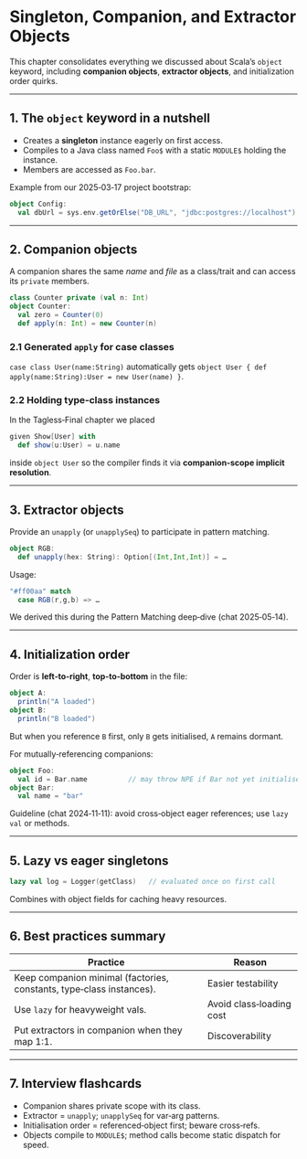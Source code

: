 # Singleton, Companion, and Extractor Objects

This chapter consolidates everything we discussed about Scala’s `object` keyword, including **companion objects**, **extractor objects**, and initialization order quirks.

---

## 1. The `object` keyword in a nutshell
* Creates a **singleton** instance eagerly on first access.
* Compiles to a Java class named `Foo$` with a static `MODULE$` holding the instance.
* Members are accessed as `Foo.bar`.

Example from our 2025‑03‑17 project bootstrap:
```scala
object Config:
  val dbUrl = sys.env.getOrElse("DB_URL", "jdbc:postgres://localhost")
```

---

## 2. Companion objects
A companion shares the same *name* and *file* as a class/trait and can access its `private` members.

```scala
class Counter private (val n: Int)
object Counter:
  val zero = Counter(0)
  def apply(n: Int) = new Counter(n)
```
### 2.1 Generated `apply` for case classes
`case class User(name:String)` automatically gets `object User { def apply(name:String):User = new User(name) }`.

### 2.2 Holding type‑class instances
In the Tagless‑Final chapter we placed
```scala
given Show[User] with
  def show(u:User) = u.name
```
inside `object User` so the compiler finds it via **companion‑scope implicit resolution**.

---

## 3. Extractor objects
Provide an `unapply` (or `unapplySeq`) to participate in pattern matching.

```scala
object RGB:
  def unapply(hex: String): Option[(Int,Int,Int)] = …
```
Usage:
```scala
"#ff00aa" match
  case RGB(r,g,b) => …
```
We derived this during the Pattern Matching deep‑dive (chat 2025‑05‑14).

---

## 4. Initialization order
Order is **left‑to‑right**, **top‑to‑bottom** in the file:
```scala
object A:
  println("A loaded")
object B:
  println("B loaded")
```
But when you reference `B` first, only `B` gets initialised, `A` remains dormant.

For mutually‑referencing companions:
```scala
object Foo:
  val id = Bar.name          // may throw NPE if Bar not yet initialised
object Bar:
  val name = "bar"
```
Guideline (chat 2024‑11‑11): avoid cross‑object eager references; use `lazy val` or methods.

---

## 5. Lazy vs eager singletons
```scala
lazy val log = Logger(getClass)   // evaluated once on first call
```
Combines with object fields for caching heavy resources.

---

## 6. Best practices summary
| Practice | Reason |
|----------|--------|
| Keep companion minimal (factories, constants, type‑class instances). | Easier testability |
| Use `lazy` for heavyweight vals. | Avoid class‑loading cost |
| Put extractors in companion when they map 1:1. | Discoverability |

---

## 7. Interview flashcards
* Companion shares private scope with its class.  
* Extractor = `unapply`; `unapplySeq` for var‑arg patterns.  
* Initialisation order = referenced‑object first; beware cross‑refs.  
* Objects compile to `MODULE$`; method calls become static dispatch for speed.


